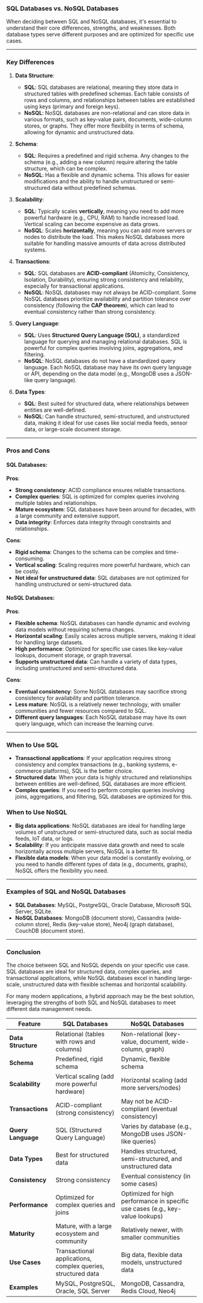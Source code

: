 
### SQL Databases vs. NoSQL Databases

When deciding between SQL and NoSQL databases, it's essential to understand their core differences, strengths, and weaknesses. Both database types serve different purposes and are optimized for specific use cases.

---

### Key Differences

1. **Data Structure**:
   - **SQL**: SQL databases are relational, meaning they store data in structured tables with predefined schemas. Each table consists of rows and columns, and relationships between tables are established using keys (primary and foreign keys).
   - **NoSQL**: NoSQL databases are non-relational and can store data in various formats, such as key-value pairs, documents, wide-column stores, or graphs. They offer more flexibility in terms of schema, allowing for dynamic and unstructured data.

2. **Schema**:
   - **SQL**: Requires a predefined and rigid schema. Any changes to the schema (e.g., adding a new column) require altering the table structure, which can be complex.
   - **NoSQL**: Has a flexible and dynamic schema. This allows for easier modifications and the ability to handle unstructured or semi-structured data without predefined schemas.

3. **Scalability**:
   - **SQL**: Typically scales **vertically**, meaning you need to add more powerful hardware (e.g., CPU, RAM) to handle increased load. Vertical scaling can become expensive as data grows.
   - **NoSQL**: Scales **horizontally**, meaning you can add more servers or nodes to distribute the load. This makes NoSQL databases more suitable for handling massive amounts of data across distributed systems.

4. **Transactions**:
   - **SQL**: SQL databases are **ACID-compliant** (Atomicity, Consistency, Isolation, Durability), ensuring strong consistency and reliability, especially for transactional applications.
   - **NoSQL**: NoSQL databases may not always be ACID-compliant. Some NoSQL databases prioritize availability and partition tolerance over consistency (following the **CAP theorem**), which can lead to eventual consistency rather than strong consistency.

5. **Query Language**:
   - **SQL**: Uses **Structured Query Language (SQL)**, a standardized language for querying and managing relational databases. SQL is powerful for complex queries involving joins, aggregations, and filtering.
   - **NoSQL**: NoSQL databases do not have a standardized query language. Each NoSQL database may have its own query language or API, depending on the data model (e.g., MongoDB uses a JSON-like query language).

6. **Data Types**:
   - **SQL**: Best suited for structured data, where relationships between entities are well-defined.
   - **NoSQL**: Can handle structured, semi-structured, and unstructured data, making it ideal for use cases like social media feeds, sensor data, or large-scale document storage.

---

### Pros and Cons

#### SQL Databases:
**Pros**:
- **Strong consistency**: ACID compliance ensures reliable transactions.
- **Complex queries**: SQL is optimized for complex queries involving multiple tables and relationships.
- **Mature ecosystem**: SQL databases have been around for decades, with a large community and extensive support.
- **Data integrity**: Enforces data integrity through constraints and relationships.

**Cons**:
- **Rigid schema**: Changes to the schema can be complex and time-consuming.
- **Vertical scaling**: Scaling requires more powerful hardware, which can be costly.
- **Not ideal for unstructured data**: SQL databases are not optimized for handling unstructured or semi-structured data.

#### NoSQL Databases:
**Pros**:
- **Flexible schema**: NoSQL databases can handle dynamic and evolving data models without requiring schema changes.
- **Horizontal scaling**: Easily scales across multiple servers, making it ideal for handling large datasets.
- **High performance**: Optimized for specific use cases like key-value lookups, document storage, or graph traversal.
- **Supports unstructured data**: Can handle a variety of data types, including unstructured and semi-structured data.

**Cons**:
- **Eventual consistency**: Some NoSQL databases may sacrifice strong consistency for availability and partition tolerance.
- **Less mature**: NoSQL is a relatively newer technology, with smaller communities and fewer resources compared to SQL.
- **Different query languages**: Each NoSQL database may have its own query language, which can increase the learning curve.

---

### When to Use SQL

- **Transactional applications**: If your application requires strong consistency and complex transactions (e.g., banking systems, e-commerce platforms), SQL is the better choice.
- **Structured data**: When your data is highly structured and relationships between entities are well-defined, SQL databases are more efficient.
- **Complex queries**: If you need to perform complex queries involving joins, aggregations, and filtering, SQL databases are optimized for this.

### When to Use NoSQL

- **Big data applications**: NoSQL databases are ideal for handling large volumes of unstructured or semi-structured data, such as social media feeds, IoT data, or logs.
- **Scalability**: If you anticipate massive data growth and need to scale horizontally across multiple servers, NoSQL is a better fit.
- **Flexible data models**: When your data model is constantly evolving, or you need to handle different types of data (e.g., documents, graphs), NoSQL offers the flexibility you need.

---

### Examples of SQL and NoSQL Databases

- **SQL Databases**: MySQL, PostgreSQL, Oracle Database, Microsoft SQL Server, SQLite.
- **NoSQL Databases**: MongoDB (document store), Cassandra (wide-column store), Redis (key-value store), Neo4j (graph database), CouchDB (document store).

---

### Conclusion

The choice between SQL and NoSQL depends on your specific use case. SQL databases are ideal for structured data, complex queries, and transactional applications, while NoSQL databases excel in handling large-scale, unstructured data with flexible schemas and horizontal scalability.

For many modern applications, a hybrid approach may be the best solution, leveraging the strengths of both SQL and NoSQL databases to meet different data management needs.



| Feature            | SQL Databases                                                | NoSQL Databases                                                                |
| ------------------ | ------------------------------------------------------------ | ------------------------------------------------------------------------------ |
| **Data Structure** | Relational (tables with rows and columns)                    | Non-relational (key-value, document, wide-column, graph)                       |
| **Schema**         | Predefined, rigid schema                                     | Dynamic, flexible schema                                                       |
| **Scalability**    | Vertical scaling (add more powerful hardware)                | Horizontal scaling (add more servers/nodes)                                    |
| **Transactions**   | ACID-compliant (strong consistency)                          | May not be ACID-compliant (eventual consistency)                               |
| **Query Language** | SQL (Structured Query Language)                              | Varies by database (e.g., MongoDB uses JSON-like queries)                      |
| **Data Types**     | Best for structured data                                     | Handles structured, semi-structured, and unstructured data                     |
| **Consistency**    | Strong consistency                                           | Eventual consistency (in some cases)                                           |
| **Performance**    | Optimized for complex queries and joins                      | Optimized for high performance in specific use cases (e.g., key-value lookups) |
| **Maturity**       | Mature, with a large ecosystem and community                 | Relatively newer, with smaller communities                                     |
| **Use Cases**      | Transactional applications, complex queries, structured data | Big data, flexible data models, unstructured data                              |
| **Examples**       | MySQL, PostgreSQL, Oracle, SQL Server                        | MongoDB, Cassandra, Redis Cloud, Neo4j                                         |
